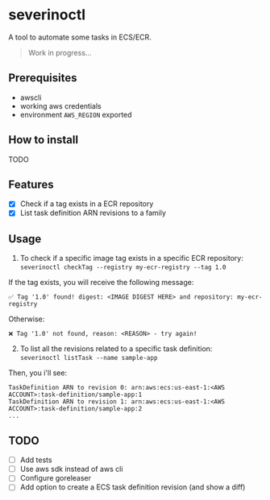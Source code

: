 # severinoctl

A tool to automate some tasks in ECS/ECR.
> Work in progress...

## Prerequisites
* awscli
* working aws credentials
* environment `AWS_REGION` exported

## How to install
TODO

## Features
 - [x] Check if a tag exists in a ECR repository
 - [x] List task definition ARN revisions to a family

## Usage

1. To check if a specific image tag exists in a specific ECR repository:   
`severinoctl checkTag --registry my-ecr-registry --tag 1.0`

If the tag exists, you will receive the following message:
```
✅ Tag '1.0' found! digest: <IMAGE DIGEST HERE> and repository: my-ecr-registry
```

Otherwise:
```
❌ Tag '1.0' not found, reason: <REASON> - try again!
```

2. To list all the revisions related to a specific task definition:   
`severinoctl listTask --name sample-app`

Then, you i'll see:
```
TaskDefinition ARN to revision 0: arn:aws:ecs:us-east-1:<AWS ACCOUNT>:task-definition/sample-app:1
TaskDefinition ARN to revision 1: arn:aws:ecs:us-east-1:<AWS ACCOUNT>:task-definition/sample-app:2
...
```

## TODO
 - [ ] Add tests
 - [ ] Use aws sdk instead of aws cli
 - [ ] Configure goreleaser
 - [ ] Add option to create a ECS task definition revision (and show a diff)
